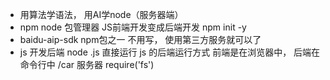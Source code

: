 - 用算法学语法， 用AI学node（服务器端）
- npm node 包管理器
JS前端开发变成后端开发 
npm init -y
- baidu-aip-sdk  npm包之一
  不用写， 使用第三方服务就可以了
- js 开发后端 
  node .js 直接运行  js 的后端运行方式
  前端是在浏览器中， 后端在命令行中
  /car 服务器 require('fs')
  